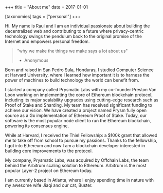 +++
title =  "About me"
date = 2017-01-01

[taxonomies]
tags = ["personal"]
+++

Hi. My name is Raul and I am an individual passionate about building the decentralized web and contributing to a future where privacy-centric technology swings the pendulum back to the original promise of the Internet and empowers personal freedom.

> "why we make the things we make says a lot about us"
>
>   - Anonymous

Born and raised in San Pedro Sula, Honduras, I studied Computer Science at Harvard University, where I learned how important it is to harness the power of machines to build technology the world can benefit from.

I started a company called Prysmatic Labs with my co-founder Preston Van Loon working on implementing the core of Ethereum blockchain protocol, including its major scalability upgrades using cutting-edge research such as Proof of Stake and Sharding. My team has received significant funding to achieve our vision. We have created a project named Prysm fully open source as a Go implementation of Ethereum Proof of Stake. Today, our software is the most popular node client to run the Ethereum blockchain, powering its consensus engine.

While at Harvard, I received the Thiel Fellowship: a $100k grant that allowed me to take off from school to pursue my passions. Thanks to the fellowship, I got into Ethereum and now I am a blockchain developer interested in building core improvements to the protocol.

My company, Prysmatic Labs, was acquired by Offchain Labs, the team behind the Arbitrum scaling solution to Ethereum. Arbitrum is the most popular Layer-2 project on Ethereum today.

I am currently based in Atlanta, where I enjoy spending time in nature with my awesome wife Jiaqi and our cat, Buster.
